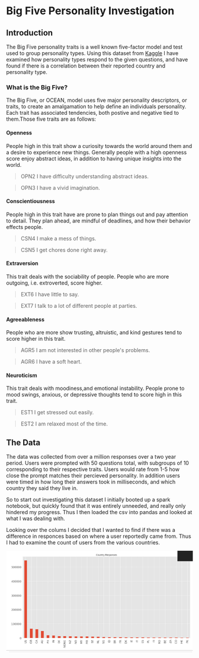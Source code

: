 # Big Five Personality Investigation
## Introduction
The Big Five personality traits is a well known five-factor model and test used to group personality types. Using this dataset from [Kaggle](https://www.kaggle.com/tunguz/big-five-personality-test?select=IPIP-FFM-data-8Nov2018) I have  examined how personality types respond to the given questions, and have found if there is a correlation between their reported country and personality type.

### What is the Big Five?
The Big Five, or OCEAN, model uses five major personality descriptors, or traits, to create an amalgamation to help define an individuals personality. Each trait has associated tendencies, both postive and negative tied to them.Those five traits are as follows:

#### Openness
People high in this trait show a curiosity towards the world around them and a desire to experience new things. Generally people with a high openness score enjoy abstract ideas, in addition to having unique insights into the world.
>OPN2	I have difficulty understanding abstract ideas.

>OPN3	I have a vivid imagination.

#### Conscientiousness
People high in this trait have are prone to plan things out and pay attention to detail. They plan ahead, are mindful of deadlines, and how their behavior effects people.
>CSN4	I make a mess of things.

>CSN5	I get chores done right away.

#### Extraversion
This trait deals with the sociability of people. People who are more outgoing, i.e. extroverted, score higher.
>EXT6	I have little to say.

>EXT7	I talk to a lot of different people at parties.

#### Agreeableness 
People who are more show trusting, altruistic, and kind gestures tend to score higher in this trait.
>AGR5	I am not interested in other people's problems.

>AGR6	I have a soft heart.

#### Neuroticism
This trait deals with moodiness,and emotional instability. People prone to mood swings, anxious, or depressive thoughts tend to score high in this trait.
>EST1	I get stressed out easily.

>EST2	I am relaxed most of the time.

## The Data
The data was collected from over a million responses over a two year period. Users were prompted with 50 questions total, with subgroups of 10 corresponding to their respective traits. Users would rate from 1-5 how close the prompt matches their percieved personality. In addition users were timed in how long their answers took in milliseconds, and which country they said they live in.

So to start out investigating this dataset I initially booted up a spark notebook, but quickly found that it was entirely unneeded, and really only hindered my progress. Thus I then loaded the csv into pandas and looked at what I was dealing with. 

Looking over the colums I decided that I wanted to find if there was a difference in responces based on where a user reportedly came from. Thus I had to examine the count of users from the various countries.

![Total Responses](/images/TotalResp.png)


